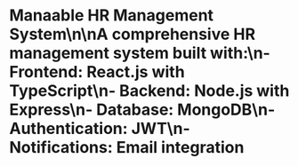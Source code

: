 # Manaable HR Management System\n\nA comprehensive HR management system built with:\n- Frontend: React.js with TypeScript\n- Backend: Node.js with Express\n- Database: MongoDB\n- Authentication: JWT\n- Notifications: Email integration
